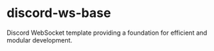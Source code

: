 # discord-ws-base

Discord WebSocket template providing a foundation for efficient and modular development.
